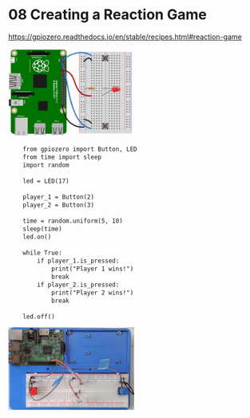 # 08 Creating a Reaction Game

https://gpiozero.readthedocs.io/en/stable/recipes.html#reaction-game


<img src="reactionGameImage.png" width="50%" height="50%">

        from gpiozero import Button, LED
        from time import sleep
        import random

        led = LED(17)

        player_1 = Button(2)
        player_2 = Button(3)

        time = random.uniform(5, 10)
        sleep(time)
        led.on()

        while True:
            if player_1.is_pressed:
                print("Player 1 wins!")
                break
            if player_2.is_pressed:
                print("Player 2 wins!")
                break

        led.off()


<img src="2021-06-23-105329.jpg" width="50%" height="50%">
